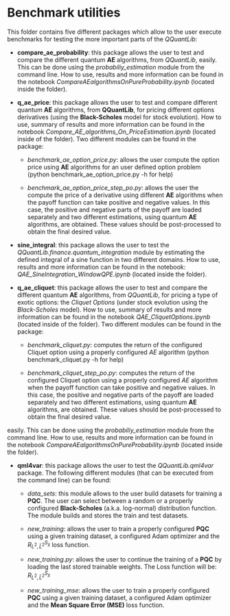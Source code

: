 # Benchmark utilities

This folder contains five different packages which allow to the user execute benchmarks for testing the more important parts of the *QQuantLib*:

* **compare_ae_probability**: this package allows the user to test and compare the different quantum **AE** algorithms, from *QQuantLib*, easily. This can be done using the *probabiliy_estimation* module from the command line. How to use, results and more information can be found in the notebook *CompareAEalgorithmsOnPureProbability.ipynb* (located inside the folder).

* **q_ae_price**: this package allows the user to test and compare different quantum **AE** algorithms, from **QQuantLib**, for pricing different options derivatives (using the **Black-Scholes** model for stock evolution). How to use, summary of results and more information can be found in the notebook *Compare_AE_algorithms_On_PriceEstimation.ipynb* (located inside of the folder). Two different modules can be found in the package:

    * *benchmark_ae_option_price.py*: allows the user compute the option price using **AE** algorithms for an user defined option problem (python benchmark_ae_option_price.py -h for help) 

    * *benchmark_ae_option_price_step_po.py*: allows the user the compute the price of a derivative using different **AE** algorithms when the payoff function can take positive and negative values. In this case, the positive and negative parts of the payoff are loaded separately and two different estimations, using quantum **AE** algorithms, are obtained. These values should be post-processed to obtain the final desired value.

* **sine_integral**: this package allows the user to test the *QQuantLib.finance.quantum\_integration* module by estimating the defined integral of a sine function in two different domains. How to use, results and more information can be found in the notebook: *QAE_SineIntegration_WindowQPE.ipynb* (located inside the folder).

* **q_ae_cliquet**: this package allows the user to test and compare the different quantum **AE** algorithms, from *QQuantLib*, for pricing a type of exotic options: the *Cliquet Options* (under stock evolution using the *Black-Scholes* model). How to use, summary of results and more information can be found in the notebook *QAE_CliquetOptions.ipynb* (located inside of the folder). Two different modules can be found in the package:

    * *benchmark_cliquet.py*: computes the return of the configured Cliquet option using a properly configured *AE* algorithm (python benchmark_cliquet.py -h for help)

    * *benchmark_cliquet_step_po.py*: computes the return of the configured Cliquet option using a properly configured *AE* algorithm when the payoff function can take positive and negative values. In this case, the positive and negative parts of the payoff are loaded separately and two different estimations, using quantum **AE** algorithms, are obtained. These values should be post-processed to obtain the final desired value.


easily. This can be done using the *probabiliy_estimation* module from the command line. How to use, results and more information can be found in the notebook *CompareAEalgorithmsOnPureProbability.ipynb* (located inside the folder).

* **qml4var**: this package allows the user to test the *QQuantLib.qml4var* package. The following different modules (that can be executed from the command line) can be found:

    * *data_sets*: this module allows to the user build datasets for training a **PQC**. The user can select between a random or a properly configured **Black-Scholes** (a.k.a. log-normal) distribution function. The module builds and stores the train and test datasets.

    * *new_training*: allows the user to train a properly configured **PQC** using a given training dataset, a configured Adam optimizer and the $R_{L^2, {\bar L}^2}^{S_{\chi}}$ loss function.

    * *new_training.py*: allows the user to continue the training of a **PQC** by loading the last stored trainable weights. The Loss function will be: $R_{L^2, {\bar L}^2}^{S_{\chi}}$

    * *new_training_mse*: allows the user to train a properly configured **PQC** using a given training dataset, a configured Adam optimizer and the **Mean Square Error (MSE)** loss function.
    
